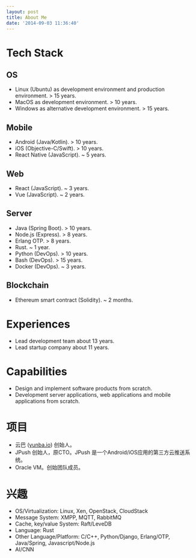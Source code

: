 ```yaml
---
layout: post
title: About Me
date: '2014-09-03 11:36:40'
---
```



# Tech Stack

## OS

* Linux (Ubuntu) as development environment and production environment. > 15 years.
* MacOS as development environment. > 10 years.
* Windows as alternative development environment. > 15 years.

## Mobile

* Android (Java/Kotlin). > 10 years.
* iOS (Objective-C/Swift). > 10 years.
* React Native (JavaScript). ~ 5 years.

## Web

* React (JavaScript). ~ 3 years.
* Vue (JavaScript). ~ 2 years.

## Server

* Java (Spring Boot). > 10 years.
* Node.js (Express). > 8 years.
* Erlang OTP. > 8 years.
* Rust. ~ 1 year.
* Python (DevOps). > 10 years.
* Bash (DevOps). > 15 years.
* Docker (DevOps). ~ 3 years.

## Blockchain

* Ethereum smart contract (Solidity). ~ 2 months.

# Experiences

* Lead development team about 13 years.
* Lead startup company about 11 years.

# Capabilities

* Design and implement software products from scratch.
* Development server applications, web applications and mobile applications from scratch.

# 项目

* 云巴 ([yunba.io](http://yunba.io/)) 创始人。
* JPush 创始人，原CTO。JPush 是一个Android/iOS应用的第三方云推送系统。
* Oracle VM。创始团队成员。

# 兴趣

* OS/Virtualization: Linux, Xen, OpenStack, CloudStack
* Message System: XMPP, MQTT, RabbitMQ
* Cache, key/value System: Raft/LeveDB
* Language: Rust
* Other Language/Platform: C/C++, Python/Django, Erlang/OTP, Java/Spring, Javascript/Node.js
* AI/CNN
